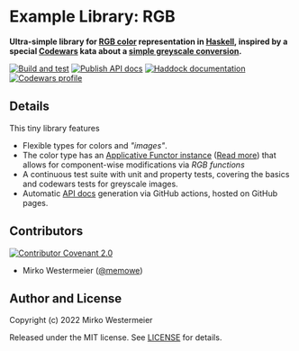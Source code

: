 # Example Library: RGB

**Ultra-simple library for [RGB color][rgb-wiki] representation in [Haskell][haskell], inspired by a special [Codewars][codewars] kata about a [simple greyscale conversion][kata].**

[![Build and test][test-badge-image]][test-badge-url]
[![Publish API docs][apigen-badge-image]][apigen-badge-url]
[![Haddock documentation][haddock-badge-image]][haddock-badge-url]
[![Codewars profile][codewars-badge-image]][codewars-badge-url]

## Details

This tiny library features

- Flexible types for colors and *"images"*.
- The color type has an [Applicative Functor instance][applicative] ([Read more][applicative-wiki]) that allows for component-wise modifications via *RGB functions*
- A continuous test suite with unit and property tests, covering the basics and codewars tests for greyscale images.
- Automatic [API docs][api-docs] generation via GitHub actions, hosted on GitHub pages.

## Contributors

[![Contributor Covenant 2.0][coco-badge-image]][coco-badge-url]

- Mirko Westermeier ([@memowe][memowe-gh])

## Author and License

Copyright (c) 2022 Mirko Westermeier

Released under the MIT license. See [LICENSE](LICENSE) for details.

[rgb-wiki]: https://en.wikipedia.org/wiki/RGB_color_model
[haskell]: https://www.haskell.org/
[codewars]: https://www.codewars.com/
[kata]: https://www.codewars.com/kata/590ee3c979ae8923bf00095b
[applicative]: https://hackage.haskell.org/package/base/docs/Control-Applicative.html#t:Applicative
[applicative-wiki]: https://en.wikipedia.org/wiki/Applicative_functor
[api-docs]: https://mirko.westermeier.de/Example-RGB/RGB.html
[memowe-gh]: https://github.com/memowe

[test-badge-image]: https://github.com/memowe/Example-RGB/actions/workflows/test.yml/badge.svg
[test-badge-url]: https://github.com/memowe/Example-RGB/actions/workflows/test.yml
[apigen-badge-image]: https://github.com/memowe/Example-RGB/actions/workflows/haddock-pages.yml/badge.svg
[apigen-badge-url]: https://github.com/memowe/Example-RGB/actions/workflows/haddock-pages.yml
[haddock-badge-image]: https://img.shields.io/badge/Haddock-Documentation-8a80a8?style=flat&logo=haskell&logoColor=lightgray
[haddock-badge-url]: https://mirko.westermeier.de/Example-RGB/RGB.html
[codewars-badge-image]: https://www.codewars.com/users/memowe/badges/micro?theme=light
[codewars-badge-url]: https://www.codewars.com/users/memowe
[coco-badge-image]: https://img.shields.io/badge/Code%20of%20Conduct-Contributor%20Covenant%202.0-8f761b.svg?style=flat&logo=adguard&logoColor=lightgray
[coco-badge-url]: CODE_OF_CONDUCT.md
